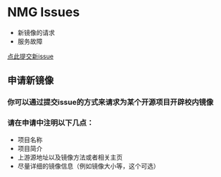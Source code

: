 # NMG Issues

* 新镜像的请求
* 服务故障

[点此提交新issue](https://github.com/NJUPT-Mirrors-Group/issues/issues/new)

## 申请新镜像

### 你可以通过提交issue的方式来请求为某个开源项目开辟校内镜像
### 请在申请中注明以下几点：
 * 项目名称
 * 项目简介
 * 上游源地址以及镜像方法或者相关主页
 * 尽量详细的镜像信息（例如镜像大小等，这个可选）
